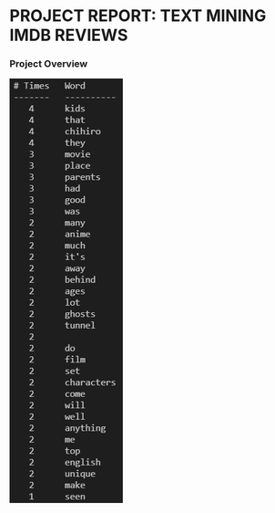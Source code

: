 # PROJECT REPORT: TEXT MINING IMDB REVIEWS

### Project Overview


![tfidf_frequency_analysis](images/output.png)
